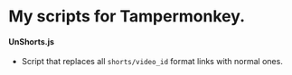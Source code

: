 # My scripts for Tampermonkey.

 #### UnShorts.js
- Script that replaces all `shorts/video_id` format links with normal ones.
